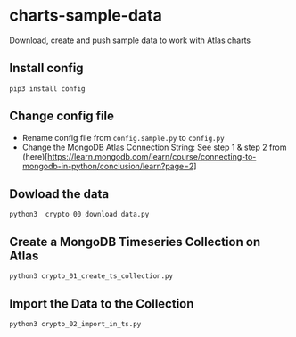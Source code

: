 # charts-sample-data
Download, create and push sample data to work with Atlas charts

## Install config
`pip3 install config`

## Change config file
- Rename config file from `config.sample.py` to `config.py`
- Change the MongoDB Atlas Connection String: See step 1 & step 2 from (here)[https://learn.mongodb.com/learn/course/connecting-to-mongodb-in-python/conclusion/learn?page=2]

## Dowload the data
`python3  crypto_00_download_data.py`

## Create a MongoDB Timeseries Collection on Atlas
`python3 crypto_01_create_ts_collection.py`

## Import the Data to the Collection
`python3 crypto_02_import_in_ts.py`
